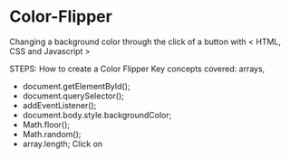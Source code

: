 # Color-Flipper
Changing a background color through the click of a button with &lt; HTML, CSS and Javascript >

STEPS:
How to create a Color Flipper
Key concepts covered:
arrays,
- document.getElementById();
- document.querySelector();
- addEventListener();
- document.body.style.backgroundColor;
- Math.floor();
- Math.random();
- array.length;
 Click on

